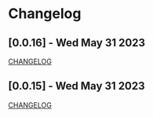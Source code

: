 # Changelog

## [0.0.16] - Wed May 31 2023

[CHANGELOG](changelog/0.0.16.md)

## [0.0.15] - Wed May 31 2023

[CHANGELOG](changelog/0.0.15.md)

